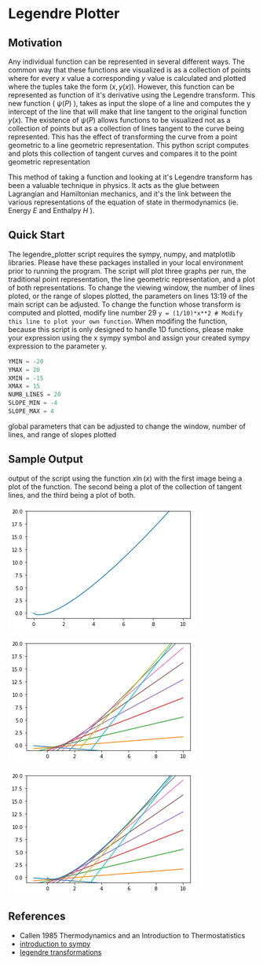 # Legendre Plotter

## Motivation
Any individual function can be represented in several different ways. The common way that these functions are visualized is as a collection of points where for every $x$ value a corresponding $y$ value is calculated and plotted where the tuples take the form $(x, y(x))$. However, this function can be represented as function of it's derivative using the Legendre transform. This new function ( $\psi(P)$ ), takes as input the slope of a line and computes the y intercept of the line that will make that line tangent to the original function $y(x)$.  The existence of $\psi(P)$ allows functions to be visualized not as a collection of points but as a collection of lines tangent to the curve being represented. This has the effect of transforming the curve from a point geometric to a line geometric representation. This python script computes and plots this collection of tangent curves and compares it to the point geometric representation

This method of taking a function and looking at it's Legendre transform has been a valuable technique in physics. It acts as the glue between Lagrangian and Hamiltonian mechanics, and it's the link between the various representations of the equation of state in thermodynamics (ie. Energy $E$ and Enthalpy $H$ ).

## Quick Start
The legendre_plotter script requires the sympy, numpy, and matplotlib libraries. Please have these packages installed in your local environment prior to running the program. The script will plot three graphs per run, the traditional point representation, the line geometric representation, and a plot of both representations. To change the viewing window, the number of lines ploted, or the range of slopes plotted, the parameters on lines 13:19 of the main script can be adjusted. To change the function whose transform is computed and plotted, modify line number 29 `y = (1/10)*x**2 # Modify this line to plot your own function`. When modifing the function, because this script is only designed to handle 1D functions, please make your expression using the x sympy symbol and assign your created sympy expression to the parameter y.  

```python
YMIN = -20
YMAX = 20
XMIN = -15
XMAX = 15
NUMB_LINES = 20
SLOPE_MIN = -4
SLOPE_MAX = 4
```
global parameters that can be adjusted to change the window, number of lines, and range of slopes plotted 

## Sample Output
output of the script using the function $x\ln(x)$ with the first image being a plot of the function. The second being a plot of the collection of tangent lines, and the third being a plot of both.

![Alt text](sample/xlnx_point.png?raw=true "xln(x) point representation")

![Alt text](sample/xlnx_line.png?raw=true "xln(x) line representation")

![Alt text](sample/xlnx_point_and_line.png?raw=true "xln(x) point and line representation")

## References
- Callen 1985 Thermodynamics and an Introduction to Thermostatistics
- [introduction to sympy](https://docs.sympy.org/latest/tutorial/intro.html)
- [legendre transformations](https://en.wikipedia.org/wiki/Legendre_transformation)
